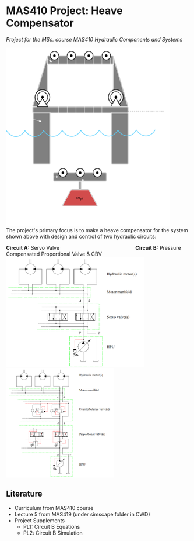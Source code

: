 # MAS410 Project: Heave Compensator

*Project for the MSc. course MAS410 Hydraulic Components and Systems*

<img src="Figures/ProjectMainPage_invert.svg" alt="drawing" width="450"/> \
The project's primary focus is to make a heave compensator for the 
system shown above with design and control of two hydraulic circuits:

**Circuit A:** Servo Valve &nbsp;&nbsp;&nbsp;&nbsp;&nbsp;&nbsp;&nbsp;
&nbsp;&nbsp;&nbsp;&nbsp;&nbsp;&nbsp;&nbsp;&nbsp;&nbsp;&nbsp;&nbsp;&nbsp;
&nbsp;&nbsp;&nbsp;&nbsp;
&nbsp;&nbsp;&nbsp;&nbsp;&nbsp;&nbsp;&nbsp;&nbsp;&nbsp;&nbsp;&nbsp;&nbsp;
&nbsp;&nbsp;&nbsp;&nbsp;&nbsp;&nbsp;&nbsp;&nbsp;&nbsp;&nbsp;&nbsp;&nbsp;
**Circuit B:** Pressure Compensated Proportional Valve & CBV
<img src="Figures/circuitA.png" alt="drawing" height="300"/>
<img src="Figures/circuitB.png" alt="drawing" height="300"/>

## Literature

- Curriculum from MAS410 course
- Lecture 5 from MAS419 (under simscape folder in CWD)
- Project Supplements
  - PL1: Circuit B Equations
  - PL2: Circuit B Simulation
